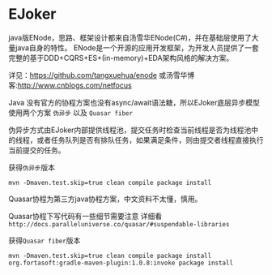 # EJoker
java版ENode，思路、框架设计都来自汤雪华ENode(C#)，并在基础层使用了大量java自身的特性。
ENode是一个开源的应用开发框架，为开发人员提供了一套完整的基于DDD+CQRS+ES+(in-memory)+EDA架构风格的解决方案。

详见：https://github.com/tangxuehua/enode
或汤雪华博客:http://www.cnblogs.com/netfocus


Java 没有官方的协程方案也没有async/await语法糖，所以EJoker底层异步模型使用两个方案 `伪异步` 以及 `Quasar fiber`
	
伪异步方式由EJoker内部提供线程池，提交任务时检查当前线程是否为线程池中的线程，或者任务队列是否有排队任务，如果满足条件，则由提交者线程直接执行当前提交的任务。

获得`伪异步`版本
	
	mvn -Dmaven.test.skip=true clean compile package install

Quasar协程为第三方java协程方案，中文资料不太懂，慎用。

Quasar协程下写代码有一些细节需要注意 详细看`http://docs.paralleluniverse.co/quasar/#suspendable-libraries`

获得`Quasar fiber`版本

	mvn -Dmaven.test.skip=true clean compile package install org.fortasoft:gradle-maven-plugin:1.0.8:invoke package install
